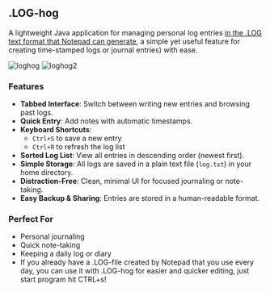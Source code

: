 ## .LOG-hog

A lightweight Java application for managing personal log entries [in the .LOG text format that Notepad can generate](https://www.howtogeek.com/258545/how-to-use-notepad-to-create-a-dated-log-or-journal-file/), a simple yet useful feature for creating time-stamped logs or journal entries) with ease.

![loghog](https://github.com/user-attachments/assets/3f63d31a-c6ad-432a-8c50-623280a3fc61)
![loghog2](https://github.com/user-attachments/assets/970b6805-367f-450f-96f2-aeac0937d968)


### Features

- **Tabbed Interface**: Switch between writing new entries and browsing past logs.
- **Quick Entry**: Add notes with automatic timestamps.
- **Keyboard Shortcuts**:  
  - `Ctrl+S` to save a new entry  
  - `Ctrl+R` to refresh the log list
- **Sorted Log List**: View all entries in descending order (newest first).
- **Simple Storage**: All logs are saved in a plain text file (`log.txt`) in your home directory.
- **Distraction-Free**: Clean, minimal UI for focused journaling or note-taking.
- **Easy Backup & Sharing**: Entries are stored in a human-readable format.

### Perfect For

- Personal journaling
- Quick note-taking
- Keeping a daily log or diary
- If you already have a .LOG-file created by Notepad that you use every day, you can use it with .LOG-hog for easier and quicker editing, just start program hit CTRL+s!
